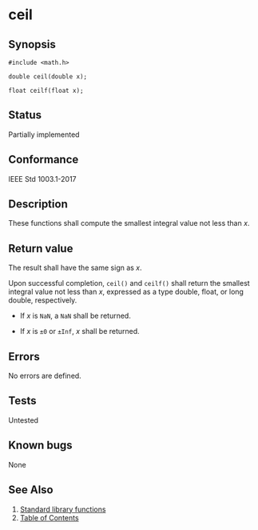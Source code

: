 # ceil

## Synopsis

`#include <math.h>`

`double ceil(double x);`

`float ceilf(float x);`

## Status

Partially implemented

## Conformance

IEEE Std 1003.1-2017

## Description

These functions shall compute the smallest integral value not less than _x_.

## Return value

The result shall have the same sign as _x_.

Upon successful completion, `ceil()` and `ceilf()` shall return the smallest integral value not less than _x_, expressed
as a type double, float, or long double, respectively.

* If _x_ is `NaN`, a `NaN` shall be returned.

* If _x_ is `±0` or `±Inf`, _x_ shall be returned.

## Errors

No errors are defined.

## Tests

Untested

## Known bugs

None

## See Also

1. [Standard library functions](../README.md)
2. [Table of Contents](../../../README.md)

